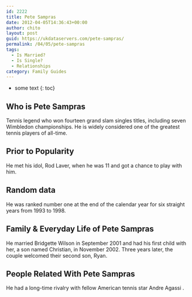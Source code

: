 ```yaml
---
id: 2222
title: Pete Sampras
date: 2012-04-05T14:36:43+00:00
author: chito
layout: post
guid: https://ukdataservers.com/pete-sampras/
permalink: /04/05/pete-sampras
tags:
  - Is Married?
  - Is Single?
  - Relationships
category: Family Guides
---
```


* some text
{: toc}
          
          
## Who is  Pete Sampras
                  
                  
                  
Tennis legend who won fourteen grand slam singles titles, including seven Wimbledon championships. He is widely considered one of the greatest tennis players of all-time.
                  
                
                
                
## Prior to Popularity 
                  
                  
                  
He met his idol, Rod Laver, when he was 11 and got a chance to play with him.
                  
                
                
                
## Random data 
                  
                  
                  
He was ranked number one at the end of the calendar year for six straight years from 1993 to 1998.
                  
                
                
                
## Family & Everyday Life of Pete Sampras
                  
                  
                  
He married Bridgette Wilson in September 2001 and had his first child with her, a son named Christian, in November 2002. Three years later, the couple welcomed their second son, Ryan.
                  
                
                
                
## People Related With  Pete Sampras
                  
                  
                  
He had a long-time rivalry with fellow American tennis star Andre Agassi .
                  
                
              
            
          
          
          
    
    
  

